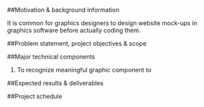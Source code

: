 ##Motivation & background information

It is common for graphics designers to design website mock-ups in graphics software before actually coding them. 

##Problem statement, project objectives & scope

##Major technical components

1.	To recognize meaningful graphic component to

##Expected results & deliverables

##Project schedule
